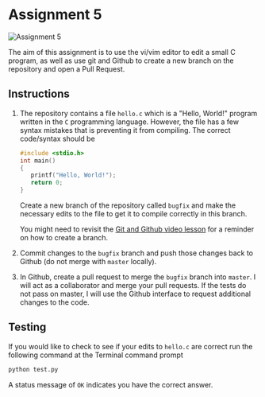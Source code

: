 # Assignment 5

![Assignment 5](https://github.com/PGE383-HPC/assignment5-solution/actions/workflows/main.yml/badge.svg)

The aim of this assignment is to use the vi/vim editor to edit a small C program, as well as use git and Github to create a new branch on the repository and open a Pull Request. 


## Instructions

1. The repository contains a file `hello.c` which is a "Hello, World!" program written in the `C` programming language.  However, the file has a few syntax mistakes that is preventing it from compiling.  The correct code/syntax should be

   ````C
   #include <stdio.h>
   int main()
   {
      printf("Hello, World!");
      return 0;
   }
   ````

   Create a new branch of the repository called `bugfix` and make the necessary edits to the file to get it to compile correctly in this branch.

   You might need to revisit the [Git and Github video
   lesson](https://youtu.be/0xrsyxsI31A) for a reminder on how to create
   a branch.

2. Commit changes to the `bugfix` branch and push those changes back to Github (do not merge with `master` locally).

3. In Github, create a pull request to merge the `bugfix` branch into `master`.  I will act as a collaborator and merge your pull requests.  If the tests do not pass on master, I will use the Github interface to request additional changes to the code.

## Testing

If you would like to check to see if your edits to `hello.c` are correct run the following command at the Terminal command prompt

````bash
python test.py
````
 
A status message of `OK` indicates you have the correct answer. 
